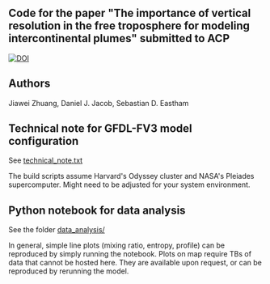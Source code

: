 Code for the paper "The importance of vertical resolution in the free troposphere for modeling intercontinental plumes" submitted to ACP
--------
[![DOI](https://zenodo.org/badge/95622791.svg)](https://zenodo.org/badge/latestdoi/95622791)

Authors
--------
Jiawei Zhuang, Daniel J. Jacob, Sebastian D. Eastham

Technical note for GFDL-FV3 model configuration
--------
See [technical_note.txt](technical_note.txt)

The build scripts assume Harvard's Odyssey cluster and NASA's Pleiades supercomputer.
Might need to be adjusted for your system environment.

Python notebook for data analysis
--------
See the folder [data_analysis/](./data_analysis)

In general, simple line plots (mixing ratio, entropy, profile) can be reproduced by simply running the notebook. Plots on map require TBs of data that cannot be hosted here. They are available upon request, or can be reproduced by rerunning the model.